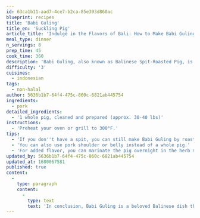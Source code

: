 ```yaml
---
id: 63ca1b11-aad7-4ce7-b2ca-85e393d860ac
blueprint: recipes
title: 'Babi Guling'
title_en: 'Suckling Pig'
article_title: 'Indulge in the Flavors of Bali: How to Make Babi Guling, Balinese Spit-Roasted Pig'
meal_type: dinner
n_servings: 8
prep_time: 45
cook_time: 360
description: 'Babi Guling, also known as Balinese Spit-Roasted Pig, is a classic Indonesian dish that originated in Bali. This dish is made by stuffing a whole pig with a variety of herbs and spices, and then roasting it on a spit until the skin is crispy and the meat is tender and juicy. Babi Guling is a beloved dish in Bali and is often served during special occasions and ceremonies.'
difficulty: '3'
cuisines:
  - indonesian
tags:
  - non-halal
author: 5636b1b7-64f4-475c-860c-6821ab445754
ingredients:
  - pork
detailed_ingredients:
  - '1 whole pig, cleaned and prepared (approx. 30-40 lbs)'
instructions:
  - 'Preheat your oven or grill to 300°F.'
tips:
  - 'If you don''t have a spit, you can still make Babi Guling by roasting the pig in the oven on a rack.'
  - 'You can also use pork shoulder or belly instead of a whole pig.'
  - 'For added flavor, you can marinate the pig overnight in the herb mixture before roasting.'
updated_by: 5636b1b7-64f4-475c-860c-6821ab445754
updated_at: 1680067581
published: true
content:
  -
    type: paragraph
    content:
      -
        type: text
        text: 'In conclusion, Babi Guling is a beloved Balinese dish that is sure to impress your guests. While it may be an advanced recipe, the end result is worth the effort. Give this recipe a try and experience the flavors of Bali in your own home.'
---
```

